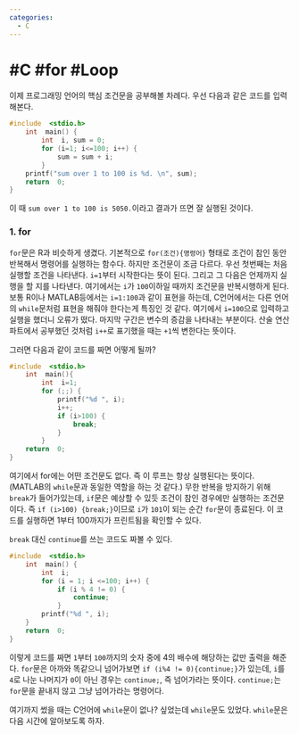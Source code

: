 ```yaml
---
categories:
  - C
---
```


# #C #for #Loop

이제 프로그래밍 언어의 핵심 조건문을 공부해볼 차례다. 우선 다음과 같은 코드를 입력해본다.

```c
#include  <stdio.h>
	int  main() {
		int  i, sum = 0;
		for (i=1; i<=100; i++) {
			sum = sum + i;
		}
	printf("sum over 1 to 100 is %d. \n", sum);
	return  0;
}
```

이 때  `sum over 1 to 100 is 5050.`이라고 결과가 뜨면 잘 실행된 것이다.

### 1. for
`for`문은 R과 비슷하게 생겼다. 기본적으로 `for(조건){명령어}` 형태로 조건이 참인 동안 반복해서 명령어를 실행하는 함수다. 하지만 조건문이 조금 다르다. 우선 첫번째는 처음 실행할 조건을 나타낸다. `i=1`부터 시작한다는 뜻이 된다. 그리고 그 다음은 언제까지 실행을 할 지를 나타낸다. 여기에서는 `i`가 `100`이하일 때까지 조건문을 반복시행하게 된다. 보통 R이나 MATLAB등에서는 `i=1:100`과 같이 표현을 하는데, C언어에서는 다른 언어의 `while`문처럼 표현을 해줘야 한다는게 특징인 것 같다. 여기에서 `i=100`으로 입력하고 실행을 했더니 오류가 떴다. 마지막 구간은 변수의 증감을 나타내는 부분이다. 산술 연산 파트에서 공부했던 것처럼 `i++`로 표기했을 때는 `+1`씩 변한다는 뜻이다.

그러면 다음과 같이 코드를 짜면 어떻게 될까?

```c
#include  <stdio.h>
	int  main(){
		int  i=1;
		for (;;) {
			printf("%d ", i);
			i++;
			if (i>100) {
				break;
			}
		}
	return  0;
}
```
여기에서 for에는 어떤 조건문도 없다. 즉 이 루프는 항상 실행된다는 뜻이다. (MATLAB의 `while`문과 동일한 역할을 하는 것 같다.) 무한 반복을 방지하기 위해 `break`가 들어가있는데, `if`문은 예상할 수 있듯 조건이 참인 경우에만 실행하는 조건문이다. 즉 `if (i>100) {break;}`이므로 `i`가 `101`이 되는 순간 `for`문이 종료된다. 이 코드를 실행하면 1부터 100까지가 프린트됨을 확인할 수 있다. 

`break` 대신 `continue`를 쓰는 코드도 짜볼 수 있다.

```c
#include  <stdio.h>
	int  main() {
		int  i;
		for (i = 1; i <=100; i++) {
			if (i % 4 != 0) {
				continue;
			}
		printf("%d ", i);
	}
	return  0;
}
```
이렇게 코드를 짜면 `1`부터 `100`까지의 숫자 중에 4의 배수에 해당하는 값만 출력을 해준다. `for`문은 아까와 똑같으니 넘어가보면 `if (i%4 != 0){continue;}`가 있는데, `i`를 `4`로 나눈 나머지가 `0`이 아닌 경우는 `continue;`, 즉 넘어가라는 뜻이다. `continue;`는 `for`문을 끝내지 않고 그냥 넘어가라는 명령어다.

여기까지 썼을 때는 C언어에 `while`문이 없나? 싶었는데 `while`문도 있었다. `while`문은 다음 시간에 알아보도록 하자.
<!--stackedit_data:
eyJoaXN0b3J5IjpbLTI0NjYwODQzNCwxODE1Njg3Nzc3LDEzMj
k5MTQ5MzcsMTQzNzYxOTg2N119
-->